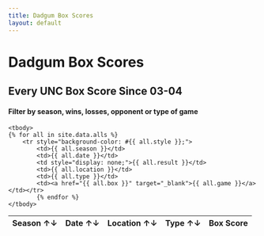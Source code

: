 ```yaml
---
title: Dadgum Box Scores
layout: default
---
```


# Dadgum Box Scores 

## Every UNC Box Score Since 03-04

#### Filter by season, wins, losses, opponent or type of game


<table id="example" class="display center" cellspacing="0" width="100%">
	<thead>
         <tr> 
           <th>Season ↑↓</th>
           <th>Date ↑↓</th>
           <th style="display: none;">Result ↑↓</th>
           <th>Location ↑↓</th>
           <th>Type ↑↓</th>
           <th data-sortable="false">Box Score</th>
         </tr>
     </thead>

    <tbody>
	{% for all in site.data.alls %}
		<tr style="background-color: #{{ all.style }};">
  			<td>{{ all.season }}</td> 
  			<td>{{ all.date }}</td> 
  			<td style="display: none;">{{ all.result }}</td>
  			<td>{{ all.location }}</td>
  			<td>{{ all.type }}</td>
  			<td><a href="{{ all.box }}" target="_blank">{{ all.game }}</a></td></tr>
  			{% endfor %}
    </tbody>
</table>


